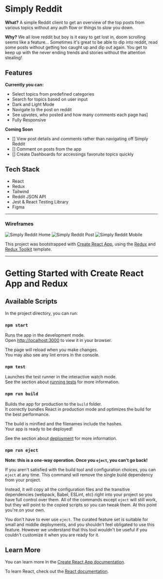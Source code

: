 # Simply Reddit

**What?** 
A simple Reddit client to get an overview of the top posts from various topics without any auth flow or things to slow you down.

**Why?** 
We all love reddit but boy is it easy to get lost in, doom scrolling seems like a feature... Sometimes it's great to be able to dip into reddit, read some posts without getting too caught up and dip out again. You get to keep up with the never ending trends and stories without the attention stealing!

## Features
**Currently you can:**
- Select topics from predefined categories
- Search for topics based on user input
- Dark and Light Mode
- Navigate to the post on reddit
- See upvotes, who posted and how many comments each page has]
- Fully Responsive

**Coming Soon**
  - [] View post details and comments rather than navigating off Simply Reddit
  - [] Comment on posts from the app
  - [] Create Dashboards for accessings favoruite topics quickly



## Tech Stack
- React
- Redux
- Tailwind
- Reddit JSON API
- Jest & React Testing Library
- Figma 


---
### Wireframes


![Simply Reddit Home](https://github.com/ronanpdh/simply-reddit/assets/97302667/baea09c7-afd5-4979-90ff-5069f13cd1d9)
![Simply Reddit Post](https://github.com/ronanpdh/simply-reddit/assets/97302667/961e26f4-6957-49f6-9214-123ec80704bf)
![Simply Reddit Mobile](https://github.com/ronanpdh/simply-reddit/assets/97302667/ceb8c2df-b89b-4730-af97-f5e708a91885)




This project was bootstrapped with [Create React App](https://github.com/facebook/create-react-app), using the [Redux](https://redux.js.org/) and [Redux Toolkit](https://redux-toolkit.js.org/) template.




---
# Getting Started with Create React App and Redux

## Available Scripts

In the project directory, you can run:

### `npm start`

Runs the app in the development mode.\
Open [http://localhost:3000](http://localhost:3000) to view it in your browser.

The page will reload when you make changes.\
You may also see any lint errors in the console.

### `npm test`

Launches the test runner in the interactive watch mode.\
See the section about [running tests](https://facebook.github.io/create-react-app/docs/running-tests) for more information.

### `npm run build`

Builds the app for production to the `build` folder.\
It correctly bundles React in production mode and optimizes the build for the best performance.

The build is minified and the filenames include the hashes.\
Your app is ready to be deployed!

See the section about [deployment](https://facebook.github.io/create-react-app/docs/deployment) for more information.

### `npm run eject`

**Note: this is a one-way operation. Once you `eject`, you can't go back!**

If you aren't satisfied with the build tool and configuration choices, you can `eject` at any time. This command will remove the single build dependency from your project.

Instead, it will copy all the configuration files and the transitive dependencies (webpack, Babel, ESLint, etc) right into your project so you have full control over them. All of the commands except `eject` will still work, but they will point to the copied scripts so you can tweak them. At this point you're on your own.

You don't have to ever use `eject`. The curated feature set is suitable for small and middle deployments, and you shouldn't feel obligated to use this feature. However we understand that this tool wouldn't be useful if you couldn't customize it when you are ready for it.

## Learn More

You can learn more in the [Create React App documentation](https://facebook.github.io/create-react-app/docs/getting-started).

To learn React, check out the [React documentation](https://reactjs.org/).
